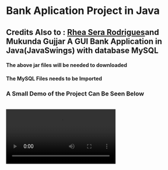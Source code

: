 

<h1>Bank Aplication Project in Java</h1>
<h2>
Credits Also to : <a href="https://github.com/Rheaserarodrigues">Rhea Sera Rodrigues</a>and Mukunda Gujjar
A GUI Bank Application in Java(JavaSwings) with database MySQL
</h2>

<h4>The above jar files will be needed to downloaded </h4>
<h4>The MySQL Files needs to be Imported</h4>
<h3>
A Small Demo of the Project Can Be Seen Below </h3>
<br/>
<video src="https://user-images.githubusercontent.com/49688611/122528818-5f457480-d03a-11eb-903d-19c3e238eafb.mp4" controls/>
<!-- <ol>
<li>
The Main Screen where the Admin Can Login and The Customer Can Login
</li>
<br>
  <img src="https://57cbza.dm.files.1drv.com/y4mlCVR6UNBk-swdtTHNhRF2shBzlrkE5WiBOzGmuFe5_K2asusEsO1g_Avsu4z1xLMI2H9MUV25R9gyPDH14DKtFjnhf8rJMed5jtzmKx8K7LK1ruFgGxrrMqS6eHCthT78NVn2sdfNIcEfU8SQjfH7wbmapEuDOt18ATQlF55P9xrgHUYyfq1alKD2hXigJpZEeJHbE6Rtin2EcQ3CHIouw?width=820&height=561&cropmode=none" width="70%"  />

<br>

<li> 
After Customer Log's In
</li>
<br>
<img src="https://media.giphy.com/media/kGp3CjHSjHmEfHpkJf/giphy.gif" width="70%"/>
<br>

<li>
Below Snap Shows Transfer of Money From One Account To Another
</li>
<br>
<img src="https://media.giphy.com/media/ge8AztT2j3tfDk1Q8a/giphy.gif" width="70%"/>
<br>

<li>
Admin Screen After Loggin In, The Admin Page
</li>
<br>
<img src="https://giypbg.dm.files.1drv.com/y4mo4p6fWmdGQhejmv2TdnUaWfEAJHR69EytthTce-CiopRh4Gcb_mszrLcDcq-sh6Hj_V7lOme91x6Y6Q4GAek0Zpn-UtzL3R773w_N8Xr5xS0HxtmGGNm9tb4YtdfnufYlEey95sHn1u-duOJ29TRDsAbnY9tYOQ3bSA_vARK6vrNZfUdvKDv1rR91lBKd0sOtkOMWhGOsBgBXlRcUWNFjw?width=741&height=604&cropmode=none" width="70%"/>
<br>


<li>
Admin Can Add the Base Amount to A New Account 
</li>
<br>
<img src="https://media.giphy.com/media/f7S7miN0auorUFNwbD/giphy.gif" width="70%"/>
<br>


<li>
He can Withdraw Money from the Acount
</li>
<br>
<img src="https://media.giphy.com/media/fYwGmWBwqPz38UWVIZ/giphy.gif" alt="" width="70%">
<br>


<li>
He Can See All the Customers that are using the bank
</li>
<br>
<img src="https://media.giphy.com/media/h8sStWrMVTp7fTynHG/giphy.gif" alt="" width="70%">
<br>
</ol> 
</h3>
